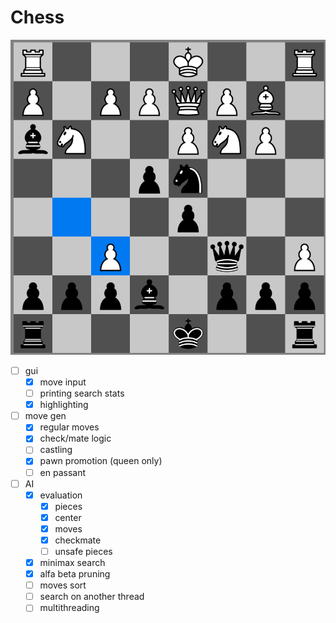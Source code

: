 # Chess

![](./demo.png)

- [ ] gui
  - [x] move input
  - [ ] printing search stats
  - [x] highlighting 
- [ ] move gen
  - [x] regular moves
  - [x] check/mate logic
  - [ ] castling
  - [x] pawn promotion (queen only)
  - [ ] en passant
- [ ] AI
  - [x] evaluation
    - [x] pieces
	- [x] center
	- [x] moves
	- [x] checkmate
	- [ ] unsafe pieces
  - [x] minimax search
  - [x] alfa beta pruning
  - [ ] moves sort
  - [ ] search on another thread
  - [ ] multithreading
